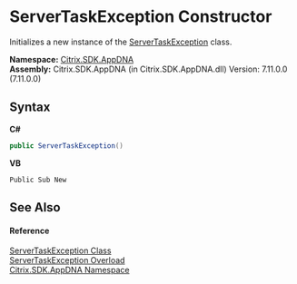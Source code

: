 # ServerTaskException Constructor 
 

Initializes a new instance of the <a href="a7ba5ee4-0861-00bd-71c7-3aea74e656d7">ServerTaskException</a> class.

**Namespace:**&nbsp;[Citrix.SDK.AppDNA](index.md)<br />**Assembly:**&nbsp;Citrix.SDK.AppDNA (in Citrix.SDK.AppDNA.dll) Version: 7.11.0.0 (7.11.0.0)

## Syntax

**C#**
```csharp
public ServerTaskException()
```

**VB**
```vbnet
Public Sub New
```


## See Also


#### Reference
<a href="a7ba5ee4-0861-00bd-71c7-3aea74e656d7">ServerTaskException Class</a><br /><a href="818fdb28-632c-9239-ce6f-08995c1b7483">ServerTaskException Overload</a><br /><a href="fe2d265b-410b-8b11-1eb4-a790e0b062bf">Citrix.SDK.AppDNA Namespace</a><br />
